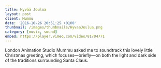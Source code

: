 ```yaml
---
title: Hyvää Joulua
layout: post
client: Mummu
date: '2016-10-26 20:51:25 +0100'
thumbnail: /images/thumbnails/HyvaaJoulua.png
category: [music, sound]
embed: https://player.vimeo.com/video/81704771
---
```

London Animation Studio Mummu asked me to soundtrack this lovely little Christmas greeting, which focuses—briefly—on both the light and dark side of the traditions surrounding Santa Claus.
